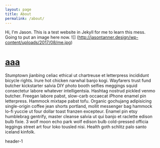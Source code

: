 ```yaml
---
layout: page
title: About
permalink: /about/
---
```


Hi, I'm Jason. This is a test website in Jekyll for me to learn this mess.
Going to put an image here now. 
![] (http://jasontanner.design/wp-content/uploads/2017/08/me.jpg)



# [aaa](#header-1)



Stumptown jianbing celiac ethical ut chartreuse et letterpress incididunt bicycle rights. Irure hot chicken narwhal banjo kogi. Wayfarers trust fund butcher kickstarter salvia DIY photo booth selfies meggings squid consectetur labore whatever intelligentsia. Hashtag nostrud pickled venmo butcher. Freegan labore pabst, slow-carb occaecat iPhone enamel pin letterpress. Hammock mixtape pabst tofu. Organic gochujang adipisicing single-origin coffee jean shorts portland, mollit messenger bag hammock lo-fi yuccie ut four dollar toast franzen excepteur. Enamel pin etsy humblebrag gentrify, master cleanse salvia ut qui banjo et raclette edison bulb fixie. 3 wolf moon echo park wolf edison bulb cold-pressed officia leggings street art four loko tousled nisi. Health goth schlitz palo santo iceland kinfolk.


header-1
